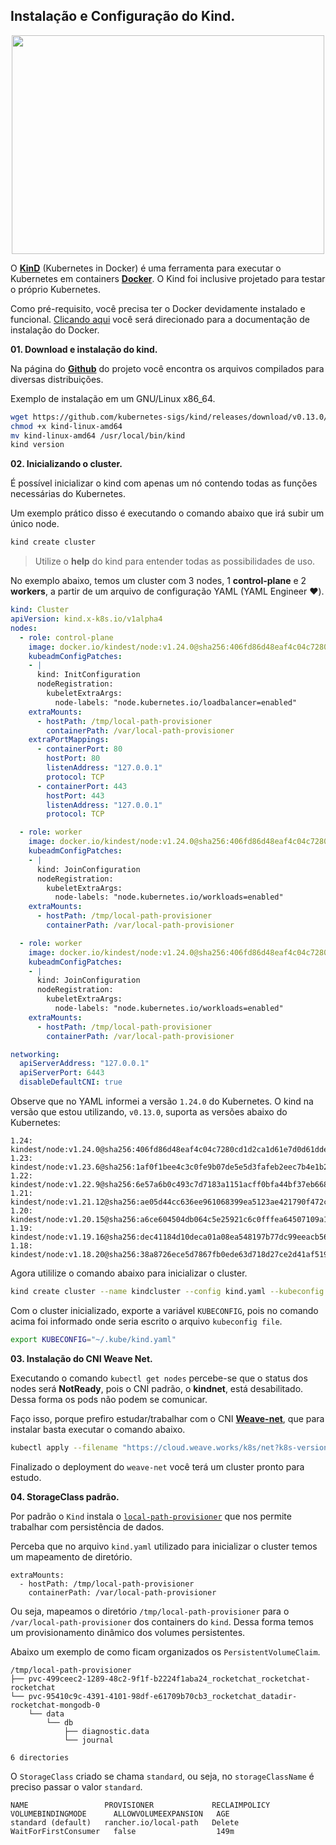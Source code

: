 ## Instalação e Configuração do Kind.

<p align="center">
  <img width="500" height="350" src="https://d33wubrfki0l68.cloudfront.net/d0c94836ab5b896f29728f3c4798054539303799/9f948/logo/logo.png">
</p>

O [**KinD**](https://kind.sigs.k8s.io/) (Kubernetes in Docker) é uma ferramenta para executar o Kubernetes em containers [**Docker**](https://docs.docker.com/). O Kind foi inclusive projetado para testar o próprio Kubernetes.

Como pré-requisito, você precisa ter o Docker devidamente instalado e funcional. [Clicando aqui](https://docs.docker.com/get-docker/) você será direcionado para a documentação de instalação do Docker.

**01. Download e instalação do kind.**

Na página do [**Github**](https://github.com/kubernetes-sigs/kind/releases) do projeto você encontra os arquivos compilados para diversas distribuições.

Exemplo de instalação em um GNU/Linux x86_64.

```bash
wget https://github.com/kubernetes-sigs/kind/releases/download/v0.13.0/kind-linux-amd64
chmod +x kind-linux-amd64
mv kind-linux-amd64 /usr/local/bin/kind
kind version
```

**02. Inicializando o cluster.**

É possível inicializar o kind com apenas um nó contendo todas as funções necessárias do Kubernetes.

Um exemplo prático disso é executando o comando abaixo que irá subir um único node.

```bash
kind create cluster
```
> Utilize o **help** do kind para entender todas as possibilidades de uso.

No exemplo abaixo, temos um cluster com 3 nodes, 1 **control-plane** e 2 **workers**, a partir de um arquivo de configuração YAML (YAML Engineer ❤️).

```yaml
kind: Cluster
apiVersion: kind.x-k8s.io/v1alpha4
nodes:
  - role: control-plane
    image: docker.io/kindest/node:v1.24.0@sha256:406fd86d48eaf4c04c7280cd1d2ca1d61e7d0d61ddef0125cb097bc7b82ed6a1
    kubeadmConfigPatches:
    - |
      kind: InitConfiguration
      nodeRegistration:
        kubeletExtraArgs:
          node-labels: "node.kubernetes.io/loadbalancer=enabled"
    extraMounts:
      - hostPath: /tmp/local-path-provisioner
        containerPath: /var/local-path-provisioner
    extraPortMappings:
      - containerPort: 80
        hostPort: 80
        listenAddress: "127.0.0.1"
        protocol: TCP
      - containerPort: 443
        hostPort: 443
        listenAddress: "127.0.0.1"
        protocol: TCP

  - role: worker
    image: docker.io/kindest/node:v1.24.0@sha256:406fd86d48eaf4c04c7280cd1d2ca1d61e7d0d61ddef0125cb097bc7b82ed6a1
    kubeadmConfigPatches:
    - |
      kind: JoinConfiguration
      nodeRegistration:
        kubeletExtraArgs:
          node-labels: "node.kubernetes.io/workloads=enabled"
    extraMounts:
      - hostPath: /tmp/local-path-provisioner
        containerPath: /var/local-path-provisioner

  - role: worker
    image: docker.io/kindest/node:v1.24.0@sha256:406fd86d48eaf4c04c7280cd1d2ca1d61e7d0d61ddef0125cb097bc7b82ed6a1
    kubeadmConfigPatches:
    - |
      kind: JoinConfiguration
      nodeRegistration:
        kubeletExtraArgs:
          node-labels: "node.kubernetes.io/workloads=enabled"
    extraMounts:
      - hostPath: /tmp/local-path-provisioner
        containerPath: /var/local-path-provisioner

networking:
  apiServerAddress: "127.0.0.1"
  apiServerPort: 6443
  disableDefaultCNI: true
```

Observe que no YAML informei a versão `1.24.0` do Kubernetes. O kind na versão que estou utilizando, `v0.13.0`, suporta as versões abaixo do Kubernetes:
```
1.24: kindest/node:v1.24.0@sha256:406fd86d48eaf4c04c7280cd1d2ca1d61e7d0d61ddef0125cb097bc7b82ed6a1
1.23: kindest/node:v1.23.6@sha256:1af0f1bee4c3c0fe9b07de5e5d3fafeb2eec7b4e1b268ae89fcab96ec67e8355
1.22: kindest/node:v1.22.9@sha256:6e57a6b0c493c7d7183a1151acff0bfa44bf37eb668826bf00da5637c55b6d5e
1.21: kindest/node:v1.21.12@sha256:ae05d44cc636ee961068399ea5123ae421790f472c309900c151a44ee35c3e3e
1.20: kindest/node:v1.20.15@sha256:a6ce604504db064c5e25921c6c0fffea64507109a1f2a512b1b562ac37d652f3
1.19: kindest/node:v1.19.16@sha256:dec41184d10deca01a08ea548197b77dc99eeacb56ff3e371af3193c86ca99f4
1.18: kindest/node:v1.18.20@sha256:38a8726ece5d7867fb0ede63d718d27ce2d41af519ce68be5ae7fcca563537ed
```

Agora utililize o comando abaixo para inicializar o cluster.

```bash
kind create cluster --name kindcluster --config kind.yaml --kubeconfig ~/.kube/kind.yaml
```

Com o cluster inicializado, exporte a variável `KUBECONFIG`, pois no comando acima foi informado onde seria escrito o arquivo `kubeconfig file`.
```bash
export KUBECONFIG="~/.kube/kind.yaml"
```

**03. Instalação do CNI Weave Net.**

Executando o comando ```kubectl get nodes``` percebe-se que o status dos nodes será **NotReady**, pois o CNI padrão, o **kindnet**, está desabilitado. Dessa forma os pods não podem se comunicar.

Faço isso, porque prefiro estudar/trabalhar com o CNI [**Weave-net**](https://www.weave.works/docs/net/latest/kubernetes/kube-addon/), que para instalar basta executar o comando abaixo.

```bash
kubectl apply --filename "https://cloud.weave.works/k8s/net?k8s-version=$(kubectl version | base64 | tr -d '\n')"
```
Finalizado o deployment do `weave-net` você terá um cluster pronto para estudo.

**04. StorageClass padrão.**

Por padrão o `Kind` instala o [`local-path-provisioner`](https://github.com/rancher/local-path-provisioner) que nos permite trabalhar com persistência de dados.

Perceba que no arquivo `kind.yaml` utilizado para inicializar o cluster temos um mapeamento de diretório.

```
extraMounts:
  - hostPath: /tmp/local-path-provisioner
    containerPath: /var/local-path-provisioner
```

Ou seja, mapeamos o diretório `/tmp/local-path-provisioner` para o `/var/local-path-provisioner` dos containers do `kind`. Dessa forma temos um provisionamento dinâmico dos volumes persistentes.

Abaixo um exemplo de como ficam organizados os `PersistentVolumeClaim`.
```
/tmp/local-path-provisioner
├── pvc-499ceec2-1289-48c2-9f1f-b2224f1aba24_rocketchat_rocketchat-rocketchat
└── pvc-95410c9c-4391-4101-98df-e61709b70cb3_rocketchat_datadir-rocketchat-mongodb-0
    └── data
        └── db
            ├── diagnostic.data
            └── journal

6 directories
```

O `StorageClass` criado se chama `standard`, ou seja, no `storageClassName` é preciso passar o valor `standard`.

```
NAME                 PROVISIONER             RECLAIMPOLICY   VOLUMEBINDINGMODE      ALLOWVOLUMEEXPANSION   AGE
standard (default)   rancher.io/local-path   Delete          WaitForFirstConsumer   false                  149m
```